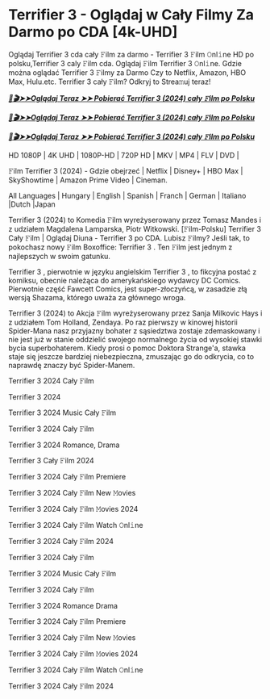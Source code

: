 # Terrifier 3 - Oglądaj w Cały Filmy Za Darmo po CDA [4k-UHD]

Oglądaj Terrifier 3 cda cały 𝙵ilm za darmo - Terrifier 3 𝙵ilm 𝙾nl𝚒ne HD po polsku,Terrifier 3 caly 𝙵ilm cda. Oglądaj 𝙵ilm Terrifier 3 𝙾nl𝚒ne. Gdzie można oglądać Terrifier 3 𝙵ilmy za Darmo Czy to Netflix, Amazon, HBO Max, Hulu.etc. Terrifier 3 cały 𝙵ilm? Odkryj to Strea𝚖uj teraz!

<p><b><I><a href="https://weflix.cloud/pl/movie/1034541/terrifier-3-gitcodee">📀🎬➤➤Oglądaj Teraz ➤➤ Pobierać Terrifier 3 (2024) cały 𝙵ilm po Polsku</a></I></b></p>

<p><b><I><a href="https://weflix.cloud/pl/movie/1034541/terrifier-3-gitcodee">📀🎬➤➤Oglądaj Teraz ➤➤ Pobierać Terrifier 3 (2024) cały 𝙵ilm po Polsku</a></I></b></p>

<p><b><I><a href="https://weflix.cloud/pl/movie/1034541/terrifier-3-gitcodee">📀🎬➤➤Oglądaj Teraz ➤➤ Pobierać Terrifier 3 (2024) cały 𝙵ilm po Polsku</a></I></b></p>

HD 1080P | 4K UHD | 1080P-HD | 720P HD | MKV | MP4 | FLV | DVD |

𝙵ilm Terrifier 3 (2024) - Gdzie obejrzeć | Netflix | Disney+ | HBO Max | SkyShowtime | Amazon Prime Video | Cineman.

All Languages | Hungary | English | Spanish | Franch | German | Italiano |Dutch |Japan

Terrifier 3 (2024) to Komedia 𝙵ilm wyreżyserowany przez Tomasz Mandes i z udziałem Magdalena Lamparska, Piotr Witkowski. [𝙵ilm-Polsku] Terrifier 3 Cały 𝙵ilm | Oglądaj Diuna - Terrifier 3 po CDA. Lubisz 𝙵ilmy? Jeśli tak, to pokochasz nowy 𝙵ilm Boxoffice: Terrifier 3 . Ten 𝙵ilm jest jednym z najlepszych w swoim gatunku.

Terrifier 3 , pierwotnie w języku angielskim Terrifier 3 , to fikcyjna postać z komiksu, obecnie należąca do amerykańskiego wydawcy DC Comics. Pierwotnie część Fawcett Comics, jest super-złoczyńcą, w zasadzie złą wersją Shazama, którego uważa za głównego wroga.

Terrifier 3 (2024) to Akcja 𝙵ilm wyreżyserowany przez Sanja Milkovic Hays i z udziałem Tom Holland, Zendaya. Po raz pierwszy w kinowej historii Spider-Mana nasz przyjazny bohater z sąsiedztwa zostaje zdemaskowany i nie jest już w stanie oddzielić swojego normalnego życia od wysokiej stawki bycia superbohaterem. Kiedy prosi o pomoc Doktora Strange'a, stawka staje się jeszcze bardziej niebezpieczna, zmuszając go do odkrycia, co to naprawdę znaczy być Spider-Manem.

Terrifier 3 2024 Cały 𝙵ilm

Terrifier 3 2024

Terrifier 3 2024 Music Cały 𝙵ilm

Terrifier 3 2024 Cały 𝙵ilm

Terrifier 3 2024 Romance, Drama

Terrifier 3 Cały 𝙵ilm 2024

Terrifier 3 2024 Cały 𝙵ilm Premiere

Terrifier 3 2024 Cały 𝙵ilm New 𝙼ovies

Terrifier 3 2024 Cały 𝙵ilm 𝙼ovies 2024

Terrifier 3 2024 Cały 𝙵ilm Watch 𝙾nl𝚒ne

Terrifier 3 2024 Cały 𝙵ilm 2024

Terrifier 3 2024 Cały 𝙵ilm

Terrifier 3 2024 Music Cały 𝙵ilm

Terrifier 3 2024 Cały 𝙵ilm

Terrifier 3 2024 Romance Drama

Terrifier 3 2024 Cały 𝙵ilm Premiere

Terrifier 3 2024 Cały 𝙵ilm New 𝙼ovies

Terrifier 3 2024 Cały 𝙵ilm 𝙼ovies 2024

Terrifier 3 2024 Cały 𝙵ilm Watch 𝙾nl𝚒ne

Terrifier 3 2024 Cały 𝙵ilm 2024
